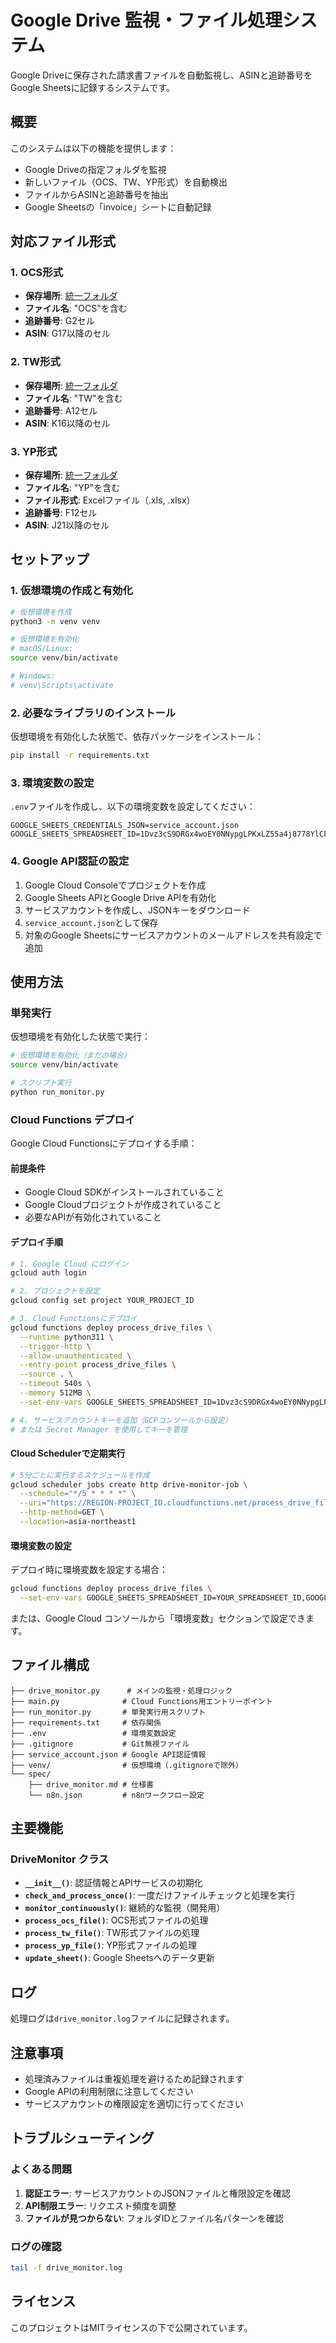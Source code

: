 # Google Drive 監視・ファイル処理システム

Google Driveに保存された請求書ファイルを自動監視し、ASINと追跡番号をGoogle Sheetsに記録するシステムです。

## 概要

このシステムは以下の機能を提供します：

- Google Driveの指定フォルダを監視
- 新しいファイル（OCS、TW、YP形式）を自動検出
- ファイルからASINと追跡番号を抽出
- Google Sheetsの「invoice」シートに自動記録

## 対応ファイル形式

### 1. OCS形式
- **保存場所**: [統一フォルダ](https://drive.google.com/drive/u/1/folders/1hgAHbzyXZ2mkHen05T3KlWMr152rqO2L)
- **ファイル名**: "OCS"を含む
- **追跡番号**: G2セル
- **ASIN**: G17以降のセル

### 2. TW形式
- **保存場所**: [統一フォルダ](https://drive.google.com/drive/u/1/folders/1hgAHbzyXZ2mkHen05T3KlWMr152rqO2L)
- **ファイル名**: "TW"を含む
- **追跡番号**: A12セル
- **ASIN**: K16以降のセル

### 3. YP形式
- **保存場所**: [統一フォルダ](https://drive.google.com/drive/u/1/folders/1hgAHbzyXZ2mkHen05T3KlWMr152rqO2L)
- **ファイル名**: "YP"を含む
- **ファイル形式**: Excelファイル（.xls, .xlsx）
- **追跡番号**: F12セル
- **ASIN**: J21以降のセル

## セットアップ

### 1. 仮想環境の作成と有効化

```bash
# 仮想環境を作成
python3 -m venv venv

# 仮想環境を有効化
# macOS/Linux:
source venv/bin/activate

# Windows:
# venv\Scripts\activate
```

### 2. 必要なライブラリのインストール

仮想環境を有効化した状態で、依存パッケージをインストール：

```bash
pip install -r requirements.txt
```

### 3. 環境変数の設定

`.env`ファイルを作成し、以下の環境変数を設定してください：

```env
GOOGLE_SHEETS_CREDENTIALS_JSON=service_account.json
GOOGLE_SHEETS_SPREADSHEET_ID=1Dvz3cS9DRGx4woEY0NNypgLPKxLZ55a4j8778YlCFls
```

### 4. Google API認証の設定

1. Google Cloud Consoleでプロジェクトを作成
2. Google Sheets APIとGoogle Drive APIを有効化
3. サービスアカウントを作成し、JSONキーをダウンロード
4. `service_account.json`として保存
5. 対象のGoogle Sheetsにサービスアカウントのメールアドレスを共有設定で追加

## 使用方法

### 単発実行

仮想環境を有効化した状態で実行：

```bash
# 仮想環境を有効化（まだの場合）
source venv/bin/activate

# スクリプト実行
python run_monitor.py
```

### Cloud Functions デプロイ

Google Cloud Functionsにデプロイする手順：

#### 前提条件
- Google Cloud SDKがインストールされていること
- Google Cloudプロジェクトが作成されていること
- 必要なAPIが有効化されていること

#### デプロイ手順

```bash
# 1. Google Cloud にログイン
gcloud auth login

# 2. プロジェクトを設定
gcloud config set project YOUR_PROJECT_ID

# 3. Cloud Functionsにデプロイ
gcloud functions deploy process_drive_files \
  --runtime python311 \
  --trigger-http \
  --allow-unauthenticated \
  --entry-point process_drive_files \
  --source . \
  --timeout 540s \
  --memory 512MB \
  --set-env-vars GOOGLE_SHEETS_SPREADSHEET_ID=1Dvz3cS9DRGx4woEY0NNypgLPKxLZ55a4j8778YlCFls

# 4. サービスアカウントキーを追加（GCPコンソールから設定）
# または Secret Manager を使用してキーを管理
```

#### Cloud Schedulerで定期実行

```bash
# 5分ごとに実行するスケジュールを作成
gcloud scheduler jobs create http drive-monitor-job \
  --schedule="*/5 * * * *" \
  --uri="https://REGION-PROJECT_ID.cloudfunctions.net/process_drive_files" \
  --http-method=GET \
  --location=asia-northeast1
```

#### 環境変数の設定

デプロイ時に環境変数を設定する場合：

```bash
gcloud functions deploy process_drive_files \
  --set-env-vars GOOGLE_SHEETS_SPREADSHEET_ID=YOUR_SPREADSHEET_ID,GOOGLE_SHEETS_CREDENTIALS_JSON=service_account.json
```

または、Google Cloud コンソールから「環境変数」セクションで設定できます。

## ファイル構成

```
├── drive_monitor.py      # メインの監視・処理ロジック
├── main.py              # Cloud Functions用エントリーポイント
├── run_monitor.py       # 単発実行用スクリプト
├── requirements.txt     # 依存関係
├── .env                 # 環境変数設定
├── .gitignore           # Git無視ファイル
├── service_account.json # Google API認証情報
├── venv/                # 仮想環境（.gitignoreで除外）
└── spec/
    ├── drive_monitor.md # 仕様書
    └── n8n.json         # n8nワークフロー設定
```

## 主要機能

### DriveMonitor クラス

- **`__init__()`**: 認証情報とAPIサービスの初期化
- **`check_and_process_once()`**: 一度だけファイルチェックと処理を実行
- **`monitor_continuously()`**: 継続的な監視（開発用）
- **`process_ocs_file()`**: OCS形式ファイルの処理
- **`process_tw_file()`**: TW形式ファイルの処理
- **`process_yp_file()`**: YP形式ファイルの処理
- **`update_sheet()`**: Google Sheetsへのデータ更新

## ログ

処理ログは`drive_monitor.log`ファイルに記録されます。

## 注意事項

- 処理済みファイルは重複処理を避けるため記録されます
- Google APIの利用制限に注意してください
- サービスアカウントの権限設定を適切に行ってください

## トラブルシューティング

### よくある問題

1. **認証エラー**: サービスアカウントのJSONファイルと権限設定を確認
2. **API制限エラー**: リクエスト頻度を調整
3. **ファイルが見つからない**: フォルダIDとファイル名パターンを確認

### ログの確認

```bash
tail -f drive_monitor.log
```

## ライセンス

このプロジェクトはMITライセンスの下で公開されています。
